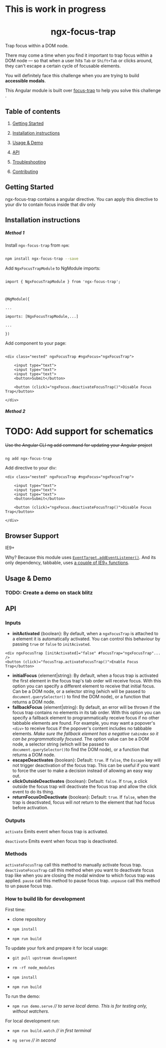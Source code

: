 
#  This is work in progress

<h1 align="center">ngx-focus-trap</h1>



<p align="center">



Trap focus within a DOM node.



There may come a time when you find it important to trap focus within a DOM node — so that when a user hits `Tab` or `Shift+Tab` or clicks around, they can't escape a certain cycle of focusable elements.



You will definitely face this challenge when you are trying to build **accessible modals**.



This Angular module is built over [focus-trap](https://github.com/davidtheclark/focus-trap) to help you solve this challenge .</p>



##  Table of contents

1.  [Getting Started](#getting-started)

2.  [Installation instructions](#installation-instructions)

3.  [Usage & Demo](#usage--demo)

4.  [API](#api)

5.  [Troubleshooting](#troubleshooting)

6.  [Contributing](#contribution)



##  Getting Started



ngx-focus-trap contains a angular directive. You can apply this directive to your div to contain focus inside that div only


##  Installation instructions

#####  Method 1

Install `ngx-focus-trap` from `npm`:

```bash

npm install ngx-focus-trap --save

```



Add `NgxFocusTrapModule` to NgModule imports:

```

import { NgxFocusTrapModule } from 'ngx-focus-trap';



@NgModule({

...

imports: [NgxFocusTrapModule,...]

...

})

```
Add component to your page:

```

<div class="nested" ngxFocusTrap #ngxFocus="ngxFocusTrap">

	<input type="text">
	<input type="text">
	<input type="text">
	<button>Submit</button>

	<button (click)="ngxFocus.deactivateFocusTrap()">Disable Focus Trap</button>

</div>

```

#####  Method 2

# TODO: Add support for schematics
~~Use the Angular CLI ng add command for updating your Angular project~~

```bash

ng add ngx-focus-trap

```
Add directive to your div:

```
<div class="nested" ngxFocusTrap #ngxFocus="ngxFocusTrap">

	<input type="text">
	<input type="text">
	<input type="text">
	<button>Submit</button>

	<button (click)="ngxFocus.deactivateFocusTrap()">Disable Focus Trap</button>

</div>
```
## Browser Support

IE9+

Why? Because this module uses  [`EventTarget.addEventListener()`](https://github.com/davidtheclark/focus-trap/blob/master/document.createElement('button')). And its only dependency, tabbable, uses  [a couple of IE9+ functions](https://github.com/davidtheclark/tabbable#browser-support).


##  Usage & Demo
### TODO: Create a demo on stack blitz
##  API
### Inputs
-   **initActivated**  {boolean}: By default, when a `ngxFocusTrap` is attached to a element it is automatically activated. You can control this behaviour by passing `true` or `false` to `initAcivated`.
```
<div ngxFocusTrap [initActivated]="false" #focusTrap="ngxFocusTrap"... />
<button (click)="focusTrap.activateFocusTrap()">Enable Focus Trap</button>
```
-   **initialFocus**  {element|string}: By default, when a focus trap is activated the first element in the focus trap's tab order will receive focus. With this option you can specify a different element to receive that initial focus. Can be a DOM node, or a selector string (which will be passed to  `document.querySelector()`  to find the DOM node), or a function that returns a DOM node.
-   **fallbackFocus**  {element|string}: By default, an error will be thrown if the focus trap contains no elements in its tab order. With this option you can specify a fallback element to programmatically receive focus if no other tabbable elements are found. For example, you may want a popover's  `<div>`  to receive focus if the popover's content includes no tabbable elements.  _Make sure the fallback element has a negative  `tabindex`  so it can be programmatically focused._  The option value can be a DOM node, a selector string (which will be passed to  `document.querySelector()`to find the DOM node), or a function that returns a DOM node.
-   **escapeDeactivates**  {boolean}: Default:  `true`. If  `false`, the  `Escape`  key will not trigger deactivation of the focus trap. This can be useful if you want to force the user to make a decision instead of allowing an easy way out.
-   **clickOutsideDeactivates**  {boolean}: Default:  `false`. If  `true`, a click outside the focus trap will deactivate the focus trap and allow the click event to do its thing.
-   **returnFocusOnDeactivate**  {boolean}: Default:  `true`. If  `false`, when the trap is deactivated, focus will  _not_  return to the element that had focus before activation.

### Outputs
`activate`
Emits event when focus trap is activated.

`deactivate`
Emits event when focus trap is deactivated.
### Methods
`activateFocusTrap`
call this method to manually activate focus trap.
`deactivateFocusTrap`
call this method when you want to deactivate focus trap like when you are closing the modal window to which focus trap was applied.
`pause`
call this method to pause focus trap.
`unpause`
call this method to un pause focus trap.
###  How to build lib for development



First time:

-  clone repository

-  `npm install`

-  `npm run build`



To update your fork and prepare it for local usage:

-  `git pull upstream development`

-  `rm -rf node_modules`

-  `npm install`

-  `npm run build`



To run the demo:

-  `npm run demo.serve`  _*// to serve local demo. This is for testing only, without watchers.*_



For local development run:

-  `npm run build.watch`  _*// in first terminal*_

-  `ng serve`  _*// in second*_


